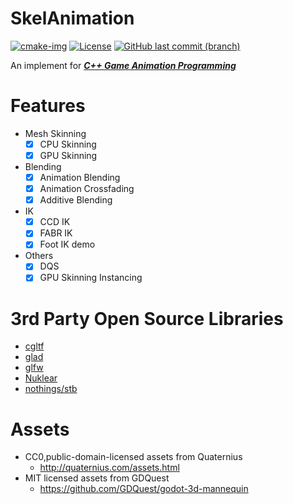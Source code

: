 # SkelAnimation

[![cmake-img]][cmake-url]
[![License][license-img]][license-url]
[![GitHub last commit (branch)][last-commit-img]][last-commit-url]

An implement for [***C++ Game Animation Programming***](https://www.packtpub.com/product/hands-on-c-game-animation-programming/9781800208087)

# Features

- Mesh Skinning
  - [x] CPU Skinning
  - [x] GPU Skinning
- Blending
  - [x] Animation Blending
  - [x] Animation Crossfading
  - [x] Additive Blending
- IK
  - [x] CCD IK
  - [x] FABR IK
  - [x] Foot IK demo
- Others
  - [x] DQS
  - [x] GPU Skinning Instancing

# 3rd Party Open Source Libraries

- [cgltf](https://github.com/jkuhlmann/cgltf)
- [glad](https://github.com/Dav1dde/glad)
- [glfw](https://github.com/glfw/glfw)
- [Nuklear](https://github.com/Immediate-Mode-UI/Nuklear)
- [nothings/stb](https://github.com/nothings/stb)

# Assets

- CC0,public-domain-licensed assets from Quaternius
    - http://quaternius.com/assets.html
- MIT licensed assets from GDQuest
    - https://github.com/GDQuest/godot-3d-mannequin

[cmake-img]: https://img.shields.io/badge/cmake-3.17-1f9948.svg?style=flat-square
[cmake-url]: https://cmake.org/
[license-img]: https://img.shields.io/:license-mit-blue.svg?style=flat-square
[license-url]: https://opensource.org/licenses/MIT
[last-commit-img]: https://img.shields.io/github/last-commit/THISISAGOODNAME/SkelAnimation/main?style=flat-square
[last-commit-url]: https://github.com/THISISAGOODNAME/SkelAnimation
